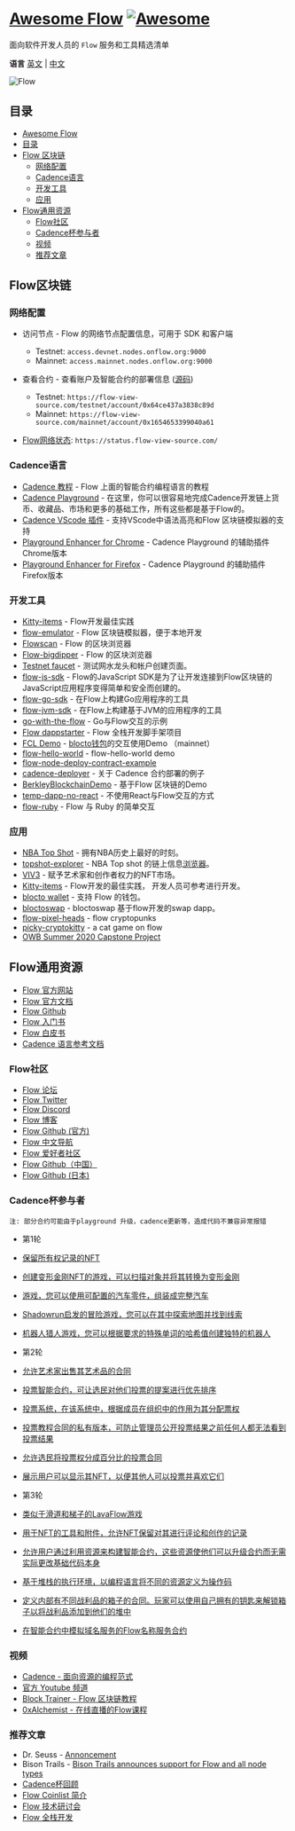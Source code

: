 # [Awesome Flow](https://github.com/onflow/flow) [![Awesome](https://cdn.rawgit.com/sindresorhus/awesome/d7305f38d29fed78fa85652e3a63e154dd8e8829/media/badge.svg)](https://github.com/sindresorhus/awesome)

面向软件开发人员的 `Flow` 服务和工具精选清单

**语言**
[英文](README.md) | [中文](README-zh.md)

![Flow](https://swarm-gateways.net/bzz:/bdf1a552d42b836b631003ff090ca0b269695886f3290460a3f39ebf001076fc/1_oTf4LOcL8j3joAPzDcqkTw.png)
 

## 目录

- [Awesome Flow](#awesome-flow)
- [目录](#目录)
- [Flow 区块链](#Flow区块链)
  - [网络配置](#网络配置)
  - [Cadence语言](#Cadence语言)
  - [开发工具](#开发工具)
  - [应用](#应用)
- [Flow通用资源](#Flow通用资源)
  - [Flow社区](#Flow社区)
  - [Cadence杯参与者](#Cadence杯参与者)
  - [视频](#视频)
  - [推荐文章](#推荐文章)

## Flow区块链


### 网络配置

- 访问节点 - Flow 的网络节点配置信息，可用于 SDK 和客户端
  - Testnet: `access.devnet.nodes.onflow.org:9000`
  - Mainnet: `access.mainnet.nodes.onflow.org:9000`

- 查看合约 - 查看账户及智能合约的部署信息 ([源码](https://github.com/orodio/flow-view-source))
  - Testnet: `https://flow-view-source.com/testnet/account/0x64ce437a3838c89d`
  - Mainnet: `https://flow-view-source.com/mainnet/account/0x1654653399040a61`

- [Flow网络状态](https://status.flow-view-source.com/): `https://status.flow-view-source.com/`



### Cadence语言

- [Cadence 教程](https://docs.onflow.org/cadence/language) - Flow 上面的智能合约编程语言的教程
- [Cadence Playground](https://www.onflow.org/play) - 在这里，你可以很容易地完成Cadence开发链上货币、收藏品、市场和更多的基础工作，所有这些都是基于Flow的。
- [Cadence VScode 插件](https://onflow.readme.io/docs/visual-studio-code-extension) - 支持VScode中语法高亮和Flow 区块链模拟器的支持
- [Playground Enhancer for Chrome](https://chrome.google.com/webstore/detail/flow-playground-enhancer/agjkjdemgkkmgdmeobefbmfiakkgkkdh) - Cadence Playground 的辅助插件 Chrome版本
- [Playground Enhancer for Firefox](https://addons.mozilla.org/en-US/firefox/addon/flow-playground-enhancer/) - Cadence Playground 的辅助插件 Firefox版本

### 开发工具
- [Kitty-items](https://github.com/onflow/kitty-items) -  Flow开发最佳实践
- [flow-emulator](https://github.com/onflow/flow-emulator) - Flow 区块链模拟器，便于本地开发
- [Flowscan](https://flowscan.org/) - Flow 的区块浏览器
- [Flow-bigdipper](https://flow.bigdipper.live/) - Flow 的区块浏览器
- [Testnet faucet](https://testnet-faucet.onflow.org) - 测试网水龙头和帐户创建页面。
- [flow-js-sdk](https://github.com/onflow/flow-js-sdk) - Flow的JavaScript SDK是为了让开发连接到Flow区块链的JavaScript应用程序变得简单和安全而创建的。
- [flow-go-sdk](https://github.com/onflow/flow-go-sdk) - 在Flow上构建Go应用程序的工具
- [flow-jvm-sdk](https://github.com/onflow/flow-jvm-sdk) - 在Flow上构建基于JVM的应用程序的工具
- [go-with-the-flow](https://github.com/bjartek/go-with-the-flow) - Go与Flow交互的示例
- [Flow dappstarter](https://dappstarter.decentology.com/) - Flow 全栈开发脚手架项目
- [FCL Demo](https://github.com/portto/fcl-demo) - [blocto钱包](https://docs.blocto.app/blocto-sdk/flow/tutorial)的交互使用Demo （mainnet）
- [flow-hello-world](https://github.com/portto/flow-hello-world) - flow-hello-world demo
- [flow-node-deploy-contract-example](https://github.com/orodio/flow-node-deploy-contract-example)
- [cadence-deployer](https://github.com/FlowFans/cadence-deployer) - 关于 Cadence 合约部署的例子
- [BerkleyBlockchainDemo](https://github.com/JeffreyDoyle/BerkleyBlockchainDemo) - 基于Flow 区块链的Demo
- [temp-dapp-no-react](https://github.com/orodio/temp-dapp-no-react) - 不使用React与Flow交互的方式
- [flow-ruby](https://github.com/cybercent/flow-ruby) - Flow 与 Ruby 的简单交互




### 应用

- [NBA Top Shot](https://www.nbatopshot.com/) - 拥有NBA历史上最好的时刻。
- [topshot-explorer](https://github.com/rrrkren/topshot-explorer) - NBA Top shot 的链上信息[浏览器](https://topshotexplorer.com/)。
- [VIV3](https://viv3.com/) - 赋予艺术家和创作者权力的NFT市场。
- [Kitty-items](https://github.com/onflow/kitty-items) -  Flow开发的最佳实践， 开发人员可参考进行开发。
- [blocto wallet](https://blocto.portto.io/) - 支持 Flow 的钱包。
- [bloctoswap](https://swap.blocto.app/) - bloctoswap 基于flow开发的swap dapp。
- [flow-pixel-heads](https://github.com/MaxStalker/flow-pixel-heads) - flow cryptopunks
- [picky-cryptokitty](https://github.com/sideninja/picky-cryptokitty) - a cat game on flow
- [OWB Summer 2020 Capstone Project](https://github.com/onflow/OWBSummer2020Project) 

  


## Flow通用资源

- [Flow 官方网站](https://www.onflow.org/)
- [Flow 官方文档](https://www.onflow.org/docs)
- [Flow Github](https://github.com/onflow)
- [Flow 入门书](https://www.onflow.org/primer)
- [Flow 白皮书](https://www.onflow.org/technical-paper)
- [Cadence 语言参考文档](https://max-daunarovich.gitbook.io/flow-network)

### Flow社区

- [Flow 论坛](https://forum.onflow.org/)
- [Flow Twitter](https://twitter.com/flow_blockchain)
- [Flow Discord](https://discord.com/invite/flow)
- [Flow 博客](https://www.onflow.org/blog)
- [Flow Github (官方)](https://github.com/onflow)
- [Flow 中文导航](https://flowfans.org/)
- [Flow 爱好者社区](https://www.flowtimes.net/)
- [Flow Github（中国）](https://github.com/FlowFans)
- [Flow Github (日本)](https://github.com/flow-japan)


### Cadence杯参与者

`注: 部分合约可能由于playground 升级，cadence更新等，造成代码不兼容异常报错`

- 第1轮

- [保留所有权记录的NFT](https://play.onflow.org/62188087-bb62-4e1a-89cf-e437c729b5f0)
- [创建变形金刚NFT的游戏，可以扫描对象并将其转换为变形金刚](https://play.onflow.org/7f66d257-3e12-4ac7-a2d0-2db503eede22)
- [游戏，您可以使用可配置的汽车零件，组装成完整汽车](https://play.onflow.org/56099f70-d0c8-42eb-917c-9670554d764b)
- [Shadowrun启发的冒险游戏，您可以在其中探索地图并找到线索](https://play.onflow.org/159648c8-f6c2-49b1-8707-374f3efb80e8)
- [机器人猎人游戏，您可以根据要求的特殊单词的哈希值创建独特的机器人](https://play.onflow.org/bffa4e28-0eaf-430c-83ea-7d2465daf98d)

- 第2轮

- [允许艺术​​家出售其艺术品的合同](https://play.onflow.org/dd3edf29-5bd6-4782-b941-c021a9a374ca)
- [投票智能合约，可让选民对他们投票的提案进行优先排序](https://play.onflow.org/85fba518-818e-40fd-a546-78365657901c)
- [投票系统，在该系统中，根据成员在组织中的作用为其分配票权](https://play.onflow.org/b7e2df71-c362-4827-8332-80685956ca75)
- [投票教程合同的私有版本，可防止管理员公开投票结果之前任何人都无法看到投票结果](https://play.onflow.org/9ec6f096-60eb-4f7b-bfc1-abf15c572016)
- [允许选民将投票权分成百分比的投票合同](https://play.onflow.org/ea59b248-8e18-4862-9332-4a90c282c000)
- [展示用户可以显示其NFT，以便其他人可以投票并喜欢它们](https://play.onflow.org/6b4b846e-1681-4612-b2c2-f0dc8bbe92ce)

- 第3轮

- [类似于滑道和梯子的LavaFlow游戏](https://play.onflow.org/addb97cd-6a56-4033-a07c-c89b820f52bf)
- [用于NFT的工具和附件，允许NFT保留对其进行评论和创作的记录](https://play.onflow.org/4b24ef74-9fe6-4892-a8d4-ec91d1caee31)
- [允许用户通过利用资源来构建智能合约，这些资源使他们可以升级合约而无需实际更改基础代码本身](https://play.onflow.org/93dfe510-605c-42a6-90df-ae016b9b9f73)
- [基于堆栈的执行环境，以编程语言将不同的资源定义为操作码](https://play.onflow.org/8e5283ba-9e5b-4b41-be37-dbf55b6a26ea)
- [定义内部有不同战利品的箱子的合同。玩家可以使用自己拥有的钥匙来解锁箱子以将战利品添加到他们的堆中](https://play.onflow.org/50d7d7d3-a439-4d09-b3a2-207071804820)
- [在智能合约中模拟域名服务的Flow名称服务合约](https://play.onflow.org/e05e38b1-3e45-403e-ae7f-00788893395f)



### 视频
- [Cadence - 面向资源的编程范式](https://www.youtube.com/watch?v=OYXIr3LuclE&t=64s)
- [官方 Youtube 频道](https://www.youtube.com/channel/UCs9r5lqmYQsKCpLB9jKwocg)
- [Block Trainer - Flow 区块链教程](https://www.youtube.com/channel/UC5qtVf5CpV1kz6TolFFn3Rw)  
- [0xAlchemist - 在线直播的Flow课程](https://www.youtube.com/channel/UCMC_HV4H5qBuMSiK0Ngkufg)  




### 推荐文章

- Dr. Seuss - [Annoncement](https://medium.com/dapperlabs/dr-seuss-digital-collectibles-on-flow-by-the-creators-of-cryptokitties-7651835643a7)
- Bison Trails - [Bison Trails announces support for Flow and all node types](https://bisontrails.co/flow-protocol-all-nodes-types/#multi-role-architecture-and-the-four-participation-node-types)
- [Cadence杯回顾](https://joshuahannan.medium.com/a-retrospective-of-the-cadence-cup-3d99dcb2431e)
- [Flow Coinlist 简介](https://coinlist.co/flow)
- [Flow 技术研讨会](https://medium.com/dapperlabs/open-world-builders-free-virtual-blockchain-bootcamp-cefe7f0ccb9f)
- [Flow 全栈开发](https://www.decentology.com/guides-and-tutorials/hands-on-workshop-build-a-full-stack-blockchain-app-on-flow)

